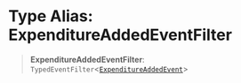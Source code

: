 # Type Alias: ExpenditureAddedEventFilter

> **ExpenditureAddedEventFilter**: `TypedEventFilter`\<[`ExpenditureAddedEvent`](ExpenditureAddedEvent.md)\>
